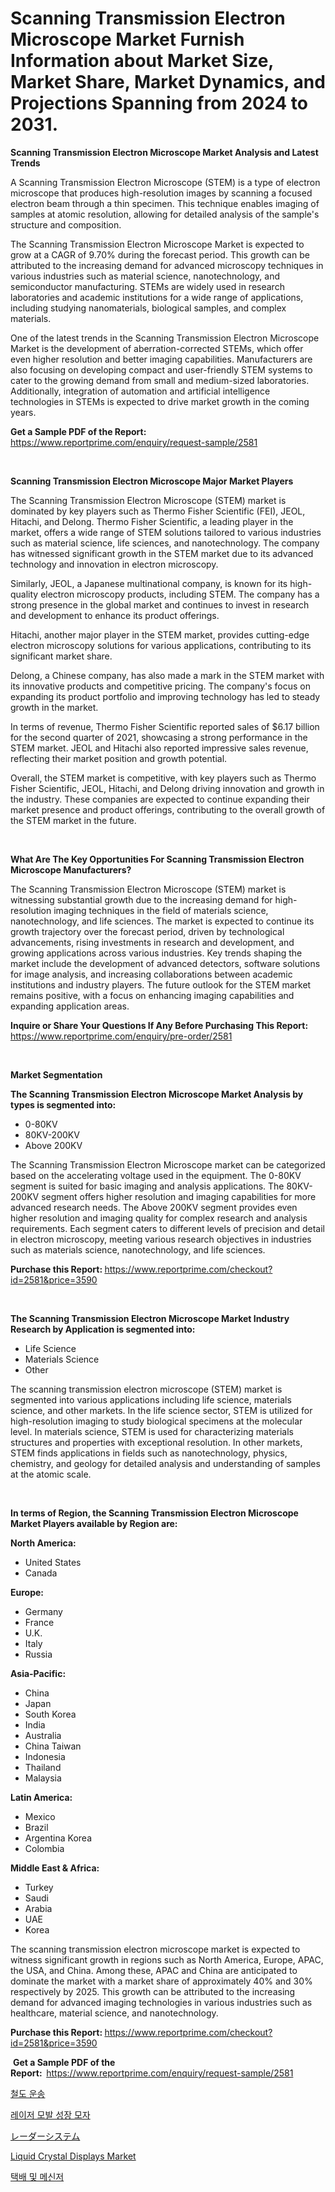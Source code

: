<p><h1>Scanning Transmission Electron Microscope Market Furnish Information about Market Size, Market Share, Market Dynamics, and Projections Spanning from 2024 to 2031.</h1></p><p><strong>Scanning Transmission Electron Microscope Market Analysis and Latest Trends</strong></p>
<p><p>A Scanning Transmission Electron Microscope (STEM) is a type of electron microscope that produces high-resolution images by scanning a focused electron beam through a thin specimen. This technique enables imaging of samples at atomic resolution, allowing for detailed analysis of the sample's structure and composition.</p><p>The Scanning Transmission Electron Microscope Market is expected to grow at a CAGR of 9.70% during the forecast period. This growth can be attributed to the increasing demand for advanced microscopy techniques in various industries such as material science, nanotechnology, and semiconductor manufacturing. STEMs are widely used in research laboratories and academic institutions for a wide range of applications, including studying nanomaterials, biological samples, and complex materials.</p><p>One of the latest trends in the Scanning Transmission Electron Microscope Market is the development of aberration-corrected STEMs, which offer even higher resolution and better imaging capabilities. Manufacturers are also focusing on developing compact and user-friendly STEM systems to cater to the growing demand from small and medium-sized laboratories. Additionally, integration of automation and artificial intelligence technologies in STEMs is expected to drive market growth in the coming years.</p></p>
<p><strong>Get a Sample PDF of the Report:&nbsp;</strong> <a href="https://www.reportprime.com/enquiry/request-sample/2581">https://www.reportprime.com/enquiry/request-sample/2581</a></p>
<p>&nbsp;</p>
<p><strong>Scanning Transmission Electron Microscope Major Market Players</strong></p>
<p><p>The Scanning Transmission Electron Microscope (STEM) market is dominated by key players such as Thermo Fisher Scientific (FEI), JEOL, Hitachi, and Delong. Thermo Fisher Scientific, a leading player in the market, offers a wide range of STEM solutions tailored to various industries such as material science, life sciences, and nanotechnology. The company has witnessed significant growth in the STEM market due to its advanced technology and innovation in electron microscopy.</p><p>Similarly, JEOL, a Japanese multinational company, is known for its high-quality electron microscopy products, including STEM. The company has a strong presence in the global market and continues to invest in research and development to enhance its product offerings.</p><p>Hitachi, another major player in the STEM market, provides cutting-edge electron microscopy solutions for various applications, contributing to its significant market share.</p><p>Delong, a Chinese company, has also made a mark in the STEM market with its innovative products and competitive pricing. The company's focus on expanding its product portfolio and improving technology has led to steady growth in the market.</p><p>In terms of revenue, Thermo Fisher Scientific reported sales of $6.17 billion for the second quarter of 2021, showcasing a strong performance in the STEM market. JEOL and Hitachi also reported impressive sales revenue, reflecting their market position and growth potential.</p><p>Overall, the STEM market is competitive, with key players such as Thermo Fisher Scientific, JEOL, Hitachi, and Delong driving innovation and growth in the industry. These companies are expected to continue expanding their market presence and product offerings, contributing to the overall growth of the STEM market in the future.</p></p>
<p>&nbsp;</p>
<p><strong>What Are The Key Opportunities For Scanning Transmission Electron Microscope Manufacturers?</strong></p>
<p><p>The Scanning Transmission Electron Microscope (STEM) market is witnessing substantial growth due to the increasing demand for high-resolution imaging techniques in the field of materials science, nanotechnology, and life sciences. The market is expected to continue its growth trajectory over the forecast period, driven by technological advancements, rising investments in research and development, and growing applications across various industries. Key trends shaping the market include the development of advanced detectors, software solutions for image analysis, and increasing collaborations between academic institutions and industry players. The future outlook for the STEM market remains positive, with a focus on enhancing imaging capabilities and expanding application areas.</p></p>
<p><strong>Inquire or Share Your Questions If Any Before Purchasing This Report:</strong> <a href="https://www.reportprime.com/enquiry/pre-order/2581">https://www.reportprime.com/enquiry/pre-order/2581</a></p>
<p>&nbsp;</p>
<p><strong>Market Segmentation</strong></p>
<p><strong>The Scanning Transmission Electron Microscope Market Analysis by types is segmented into:</strong></p>
<p><ul><li>0-80KV</li><li>80KV-200KV</li><li>Above 200KV</li></ul></p>
<p><p>The Scanning Transmission Electron Microscope market can be categorized based on the accelerating voltage used in the equipment. The 0-80KV segment is suited for basic imaging and analysis applications. The 80KV-200KV segment offers higher resolution and imaging capabilities for more advanced research needs. The Above 200KV segment provides even higher resolution and imaging quality for complex research and analysis requirements. Each segment caters to different levels of precision and detail in electron microscopy, meeting various research objectives in industries such as materials science, nanotechnology, and life sciences.</p></p>
<p><strong>Purchase this Report:&nbsp;</strong><a href="https://www.reportprime.com/checkout?id=2581&price=3590">https://www.reportprime.com/checkout?id=2581&price=3590</a></p>
<p>&nbsp;</p>
<p><strong>The Scanning Transmission Electron Microscope Market Industry Research by Application is segmented into:</strong></p>
<p><ul><li>Life Science</li><li>Materials Science</li><li>Other</li></ul></p>
<p><p>The scanning transmission electron microscope (STEM) market is segmented into various applications including life science, materials science, and other markets. In the life science sector, STEM is utilized for high-resolution imaging to study biological specimens at the molecular level. In materials science, STEM is used for characterizing materials structures and properties with exceptional resolution. In other markets, STEM finds applications in fields such as nanotechnology, physics, chemistry, and geology for detailed analysis and understanding of samples at the atomic scale.</p></p>
<p>&nbsp;</p>
<p><strong>In terms of Region, the Scanning Transmission Electron Microscope Market Players available by Region are:</strong></p>
<p>
    <p> <strong> North America: </strong>
        <ul>
            <li>United States</li>
            <li>Canada</li>
        </ul>
        </p> 
    <p> <strong> Europe: </strong>
        <ul>
            <li>Germany</li>
            <li>France</li>
            <li>U.K.</li>
            <li>Italy</li>
            <li>Russia</li>
        </ul>
        </p> 
    <p> <strong> Asia-Pacific: </strong>
        <ul>
            <li>China</li>
            <li>Japan</li>
            <li>South Korea</li>
            <li>India</li>
            <li>Australia</li>
            <li>China Taiwan</li>
            <li>Indonesia</li>
            <li>Thailand</li>
            <li>Malaysia</li>
        </ul>
        </p> 
    <p> <strong> Latin America: </strong>
        <ul>
            <li>Mexico</li>
            <li>Brazil</li>
            <li>Argentina Korea</li>
            <li>Colombia</li>
        </ul>
        </p> 
    <p> <strong> Middle East & Africa: </strong>
        <ul>
            <li>Turkey</li>
            <li>Saudi</li>
            <li>Arabia</li>
            <li>UAE</li>
            <li>Korea</li>
        </ul>
    </p>
    </p>
<p><p>The scanning transmission electron microscope market is expected to witness significant growth in regions such as North America, Europe, APAC, the USA, and China. Among these, APAC and China are anticipated to dominate the market with a market share of approximately 40% and 30% respectively by 2025. This growth can be attributed to the increasing demand for advanced imaging technologies in various industries such as healthcare, material science, and nanotechnology.</p></p>
<p><strong>Purchase this Report: </strong><a href="https://www.reportprime.com/checkout?id=2581&price=3590">https://www.reportprime.com/checkout?id=2581&price=3590</a></p>
<p>&nbsp;<strong>Get a Sample PDF of the Report:&nbsp;&nbsp;</strong><a href="https://www.reportprime.com/enquiry/request-sample/2581">https://www.reportprime.com/enquiry/request-sample/2581</a></p>
<p><strong></strong></p>
<p><p><a href="https://github.com/trmesnao7959541/Market-Research-Report-List-1/blob/main/482093410955.md">철도 운송</a></p><p><a href="https://medium.com/@brisamorar2023/%EB%A0%88%EC%9D%B4%EC%A0%80-%ED%97%A4%EC%96%B4-%EA%B7%B8%EB%A1%9C%EC%8A%A4-%EB%AA%A8%EC%9E%90-%EC%8B%9C%EC%9E%A5-%EB%B3%B4%EA%B3%A0%EC%84%9C%EB%8A%94-%EC%9D%B4-%EC%8B%9C%EC%9E%A5%EC%9D%98-%EC%B5%9C%EC%8B%A0-%ED%8A%B8%EB%A0%8C%EB%93%9C%EC%99%80-%EC%84%B1%EC%9E%A5-%EA%B8%B0%ED%9A%8C%EB%A5%BC-%EB%B3%B4%EC%97%AC%EC%A4%8D%EB%8B%88%EB%8B%A4-8d466ef89f47">레이저 모발 성장 모자</a></p><p><a href="https://medium.com/@annchovey1988/%E3%83%AC%E3%83%BC%E3%83%80%E3%83%BC%E3%82%B7%E3%82%B9%E3%83%86%E3%83%A0%E5%B8%82%E5%A0%B4%E3%81%AE%E5%88%86%E6%9E%90%E3%81%A82024%E5%B9%B4%E3%81%8B%E3%82%892031%E5%B9%B4%E3%81%BE%E3%81%A7%E3%81%AE%E4%BA%88%E6%B8%AC%E3%81%95%E3%82%8C%E3%82%8B%E5%B8%82%E5%A0%B4%E8%A6%8F%E6%A8%A1-a710376013ec">レーダーシステム</a></p><p><a href="https://github.com/jhcraigie/Market-Research-Report-List-2/blob/main/liquid-crystal-displays-market.md">Liquid Crystal Displays Market</a></p><p><a href="https://github.com/vsn7qpua81q/Market-Research-Report-List-1/blob/main/768530210956.md">택배 및 메신저</a></p></p>